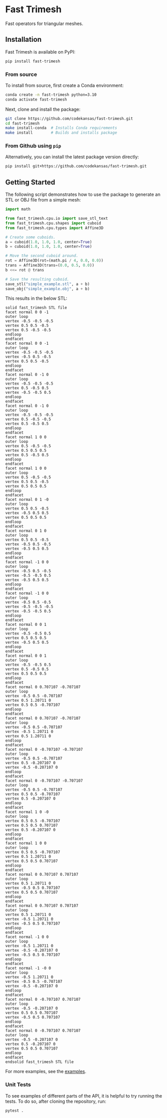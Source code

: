 # Fast Trimesh

Fast operators for triangular meshes.

## Installation

Fast Trimesh is available on PyPI:

```bash
pip install fast-trimesh
```

### From source

To install from source, first create a Conda environment:

```bash
conda create -n fast-trimesh python=3.10
conda activate fast-trimesh
```

Next, clone and install the package:

```bash
git clone https://github.com/codekansas/fast-trimesh.git
cd fast-trimesh
make install-conda  # Installs Conda requirements
make install        # Builds and installs package
```

### From Github using `pip`

Alternatively, you can install the latest package version directly:

```bash
pip install git+https://github.com/codekansas/fast-trimesh.git
```

## Getting Started

The following script demonstrates how to use the package to generate an
STL or OBJ file from a simple mesh:

```python
import math

from fast_trimesh.cpu.io import save_stl_text
from fast_trimesh.cpu.shapes import cuboid
from fast_trimesh.cpu.types import Affine3D

# Create some cuboids.
a = cuboid(1.0, 1.0, 1.0, center=True)
b = cuboid(1.0, 1.0, 1.0, center=True)

# Move the second cuboid around.
rot = Affine3D(rot=(math.pi / 4, 0.0, 0.0))
trans = Affine3D(trans=(0.0, 0.5, 0.0))
b <<= rot @ trans

# Save the resulting cuboid.
save_stl("simple_example.stl", a + b)
save_obj("simple_example.obj", a + b)
```

This results in the below STL:

```stl
solid fast_trimesh STL file
facet normal 0 0 -1
outer loop
vertex -0.5 -0.5 -0.5
vertex 0.5 0.5 -0.5
vertex 0.5 -0.5 -0.5
endloop
endfacet
facet normal 0 0 -1
outer loop
vertex -0.5 -0.5 -0.5
vertex -0.5 0.5 -0.5
vertex 0.5 0.5 -0.5
endloop
endfacet
facet normal 0 -1 0
outer loop
vertex -0.5 -0.5 -0.5
vertex 0.5 -0.5 0.5
vertex -0.5 -0.5 0.5
endloop
endfacet
facet normal 0 -1 0
outer loop
vertex -0.5 -0.5 -0.5
vertex 0.5 -0.5 -0.5
vertex 0.5 -0.5 0.5
endloop
endfacet
facet normal 1 0 0
outer loop
vertex 0.5 -0.5 -0.5
vertex 0.5 0.5 0.5
vertex 0.5 -0.5 0.5
endloop
endfacet
facet normal 1 0 0
outer loop
vertex 0.5 -0.5 -0.5
vertex 0.5 0.5 -0.5
vertex 0.5 0.5 0.5
endloop
endfacet
facet normal 0 1 -0
outer loop
vertex 0.5 0.5 -0.5
vertex -0.5 0.5 0.5
vertex 0.5 0.5 0.5
endloop
endfacet
facet normal 0 1 0
outer loop
vertex 0.5 0.5 -0.5
vertex -0.5 0.5 -0.5
vertex -0.5 0.5 0.5
endloop
endfacet
facet normal -1 0 0
outer loop
vertex -0.5 0.5 -0.5
vertex -0.5 -0.5 0.5
vertex -0.5 0.5 0.5
endloop
endfacet
facet normal -1 0 0
outer loop
vertex -0.5 0.5 -0.5
vertex -0.5 -0.5 -0.5
vertex -0.5 -0.5 0.5
endloop
endfacet
facet normal 0 0 1
outer loop
vertex -0.5 -0.5 0.5
vertex 0.5 0.5 0.5
vertex -0.5 0.5 0.5
endloop
endfacet
facet normal 0 0 1
outer loop
vertex -0.5 -0.5 0.5
vertex 0.5 -0.5 0.5
vertex 0.5 0.5 0.5
endloop
endfacet
facet normal 0 0.707107 -0.707107
outer loop
vertex -0.5 0.5 -0.707107
vertex 0.5 1.20711 0
vertex 0.5 0.5 -0.707107
endloop
endfacet
facet normal 0 0.707107 -0.707107
outer loop
vertex -0.5 0.5 -0.707107
vertex -0.5 1.20711 0
vertex 0.5 1.20711 0
endloop
endfacet
facet normal 0 -0.707107 -0.707107
outer loop
vertex -0.5 0.5 -0.707107
vertex 0.5 -0.207107 0
vertex -0.5 -0.207107 0
endloop
endfacet
facet normal 0 -0.707107 -0.707107
outer loop
vertex -0.5 0.5 -0.707107
vertex 0.5 0.5 -0.707107
vertex 0.5 -0.207107 0
endloop
endfacet
facet normal 1 0 -0
outer loop
vertex 0.5 0.5 -0.707107
vertex 0.5 0.5 0.707107
vertex 0.5 -0.207107 0
endloop
endfacet
facet normal 1 0 0
outer loop
vertex 0.5 0.5 -0.707107
vertex 0.5 1.20711 0
vertex 0.5 0.5 0.707107
endloop
endfacet
facet normal 0 0.707107 0.707107
outer loop
vertex 0.5 1.20711 0
vertex -0.5 0.5 0.707107
vertex 0.5 0.5 0.707107
endloop
endfacet
facet normal 0 0.707107 0.707107
outer loop
vertex 0.5 1.20711 0
vertex -0.5 1.20711 0
vertex -0.5 0.5 0.707107
endloop
endfacet
facet normal -1 0 0
outer loop
vertex -0.5 1.20711 0
vertex -0.5 -0.207107 0
vertex -0.5 0.5 0.707107
endloop
endfacet
facet normal -1 -0 0
outer loop
vertex -0.5 1.20711 0
vertex -0.5 0.5 -0.707107
vertex -0.5 -0.207107 0
endloop
endfacet
facet normal 0 -0.707107 0.707107
outer loop
vertex -0.5 -0.207107 0
vertex 0.5 0.5 0.707107
vertex -0.5 0.5 0.707107
endloop
endfacet
facet normal 0 -0.707107 0.707107
outer loop
vertex -0.5 -0.207107 0
vertex 0.5 -0.207107 0
vertex 0.5 0.5 0.707107
endloop
endfacet
endsolid fast_trimesh STL file
```

For more examples, see the [examples](examples).

### Unit Tests

To see examples of different parts of the API, it is helpful to try running
the tests. To do so, after cloning the repository, run:

```bash
pytest .
```

